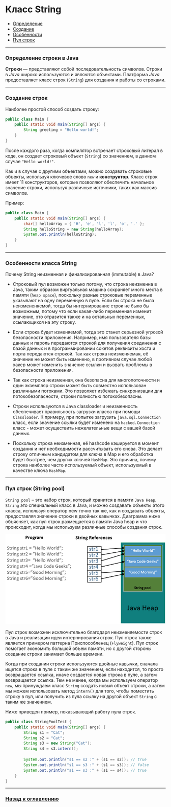 # Класс String

- [Определение](#Определение-строки-в-Java)
- [Создание](#Создание-строк)
- [Особенности](#Особенности-класса-String)
- [Пул строк](#Пул-строк-(String-pool))

---

### Определение строки в Java

**Строки** — представляют собой последовательность символов.
Строки в _Java_ широко используются и являются объектами.
Платформа _Java_ предоставляет класс строк (`String`) для создания и работы со строками.

---

### Создание строк

Наиболее простой способ создать строку:

```java
public class Main {
    public static void main(String[] args) {
        String greeting = "Hello world!";
    }
}
```

После каждого раза, когда компилятор встречает строковый литерал в коде, он создает строковый объект (`String`) со значением, в данном случае `"Hello world!"`.

Как и в случае с другими объектами, можно создавать строковые объекты, используя ключевое слово `new` и **конструктор**.
Класс строк имеет 11 конструкторов, которые позволяют обеспечить начальное значение строки, используя различные источники, таких как массив символов.

Пример:

```java
public class Main {
    public static void main(String[] args) {
        char[] helloArray = { 'H', 'e', 'l', 'l', 'o', '.' };
        String helloString = new String(helloArray);  
        System.out.println(helloString);
    }
}
```

---

### Особенности класса String

Почему String неизменная и финализированная (immutable) в Java?

- Строковый пул возможен только потому, что строка неизменна в Java, таким образом виртуальная машина сохраняет много места в памяти (`heap space`), поскольку разные строковые переменные указывают на одну переменную в пуле.
Если бы строка не была неизмененяемой, тогда бы интернирование строк не было бы возможным, потому что если какая-либо переменная изменит значение, это отразится также и на остальных переменных, ссылающихся на эту строку.

- Если строка будет изменяемой, тогда это станет серьезной угрозой безопасности приложения.
Например, имя пользователя базы данных и пароль передаются строкой для получения соединения с базой данных и в программировании сокетов реквизиты хоста и порта передаются строкой.
Так как строка неизменяемая, её значение не может быть изменено, в противном случае любой хакер может изменить значение ссылки и вызвать проблемы в безопасности приложения.

- Так как строка неизменная, она безопасна для многопоточности и один экземпляр строки может быть совместно использован различными потоками.
Это позволяет избежать синхронизации для потокобезопасности, строки полностью потокобезопасны.

- Строки используются в Java classloader и неизменность обеспечивает правильность загрузки класса при помощи `Classloader`.
К примеру, при попытке загрузить `java.sql.Connection` класс, если значение ссылки будет изменено на `hacked.Connection` класс - может осуществить нежелательные вещи с вашей базой данных.

- Поскольку строка неизменная, её hashcode кэшируется в момент создания и нет необходимости рассчитывать его снова.
Это делает строку отличным кандидатом для ключа в Map и его обработка будет быстрее, чем других ключей `HashMap`.
Это причина, почему строка наиболее часто используемый объект, используемый в качестве ключа `HashMap`.

---

### Пул строк (String pool)

`String pool` – это набор строк, который хранится в памяти `Java Heap`.
`String` это специальный класс в Java, и можно создавать объекты этого класса, используя оператор new точно так же, как и создавать объекты, предоставляя значение строки в двойных кавычках.
Диаграмма ниже объясняет, как пул строк размещается в памяти Java heap и что происходит, когда мы используем различные способы создания строк.

![](./string_pool.png)

Пул строк возможен исключительно благодаря неизменяемости строк в Java и реализации идеи интернирования строк.
Пул строк также является примером паттерна Приспособленец (`Flyweight`).
Пул строк помогает экономить большой объем памяти, но с другой стороны создание строки занимает больше времени.

Когда при создании строки используются двойные кавычки, сначала ищется строка в пуле с таким же значением, если находится, то просто возвращается ссылка, иначе создается новая строка в пуле, а затем возвращается ссылка.
Тем не менее, когда мы используем оператор `new`, мы принуждаем класс `String` создать новый объект строки, а затем мы можем использовать метод `intern()` для того, чтобы поместить строку в пул, или получить из пула ссылку на другой объект `String` с таким же значением.

Ниже приведен пример, показывающий работу пула строк.

```java
public class StringPoolTest {
    public static void main(String[] args) {
        String s1 = "Cat";
        String s2 = "Cat";
        String s3 = new String("Cat");
        String s4 = s3.intern();

        System.out.println("s1 == s2 :" + (s1 == s2)); // true
        System.out.println("s1 == s3 :" + (s1 == s3)); // false
        System.out.println("s1 == s3 :" + (s1 == s4)); // true
    }
}
```

---

### [Назад к оглавлению](./README.md)